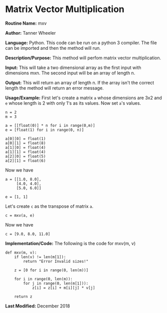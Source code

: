 # Matrix Vector Multiplication

**Routine Name:** mxv

**Author:** Tanner Wheeler

**Language:** Python. This code can be run on a python 3 compiler. The file can be imported and then the method will run.

**Description/Purpose:** This method will perfom matrix vector multiplication.

**Input:** This will take a two dimensional array as the first input with dimensions mxn.  The second input will be an array of length n. 

**Output:** This will return an array of length n.  If the array isn't the correct length the method will return an error message.

**Usage/Example:** 
First let's create a matrix `a` whose dimensions are 3x2 and `e` whose length is 2 with only 1's as its values.  Now set `a`'s values.
```
n = 2
m = 3

a = [[float(0)] * n for i in range(0,m)]
e = [float(1) for i in range(0, n)]

a[0][0] = float(1)
a[0][1] = float(8)
a[1][0] = float(4)
a[1][1] = float(4)
a[2][0] = float(5)
a[2][1] = float(6)
```
Now we have 
```
a = [[1.0, 8.0], 
     [4.0, 4.0], 
     [5.0, 6.0]]
     
e = [1, 1]
```
Let's create `c` as the transpose of matrix `a`.
```
c = mxv(a, e)
```
Now we have
```
c = [9.0, 8.0, 11.0]
```


**Implementation/Code:** The following is the code for mxv(m, v)
```
def mxv(m, v):
    if len(v) != len(m[1]):
        return "Error Invalid sizes!"
    
    z = [0 for i in range(0, len(m))]
    
    for i in range(0, len(m)):
        for j in range(0, len(m[1])):
            z[i] = z[i] + m[i][j] * v[j]
            
    return z
```

**Last Modified:** December 2018

